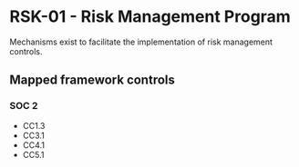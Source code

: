 # RSK-01 - Risk Management Program
Mechanisms exist to facilitate the implementation of risk management controls.
## Mapped framework controls
### SOC 2
- CC1.3
- CC3.1
- CC4.1
- CC5.1